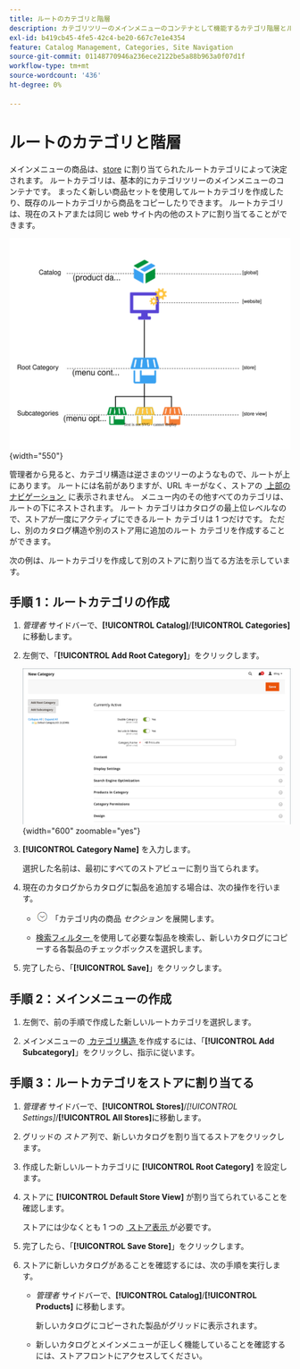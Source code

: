 ```yaml
---
title: ルートのカテゴリと階層
description: カテゴリツリーのメインメニューのコンテナとして機能するカテゴリ階層とルートカテゴリについて説明します。
exl-id: b419cb45-4fe5-42c4-be20-667c7e1e4354
feature: Catalog Management, Categories, Site Navigation
source-git-commit: 01148770946a236ece2122be5a88b963a0f07d1f
workflow-type: tm+mt
source-wordcount: '436'
ht-degree: 0%

---
```


# ルートのカテゴリと階層

メインメニューの商品は、[store](../stores-purchase/stores.md#add-stores) に割り当てられたルートカテゴリによって決定されます。 ルートカテゴリは、基本的にカテゴリツリーのメインメニューのコンテナです。 まったく新しい商品セットを使用してルートカテゴリを作成したり、既存のルートカテゴリから商品をコピーしたりできます。 ルートカテゴリは、現在のストアまたは同じ web サイト内の他のストアに割り当てることができます。

![&#x200B; カタログ階層図 &#x200B;](./assets/catalog-hierarchy-scope.svg){width="550"}

管理者から見ると、カテゴリ構造は逆さまのツリーのようなもので、ルートが上にあります。 ルートには名前がありますが、URL キーがなく、ストアの [&#x200B; 上部のナビゲーション &#x200B;](navigation-top.md) に表示されません。 メニュー内のその他すべてのカテゴリは、ルートの下にネストされます。 ルート カテゴリはカタログの最上位レベルなので、ストアが一度にアクティブにできるルート カテゴリは 1 つだけです。 ただし、別のカタログ構造や別のストア用に追加のルート カテゴリを作成することができます。

次の例は、ルートカテゴリを作成して別のストアに割り当てる方法を示しています。

## 手順 1：ルートカテゴリの作成

1. _管理者_ サイドバーで、**[!UICONTROL Catalog]**/**[!UICONTROL Categories]** に移動します。

1. 左側で、「**[!UICONTROL Add Root Category]**」をクリックします。

   ![&#x200B; 新しいルートカテゴリ &#x200B;](./assets/category-root-ee.png){width="600" zoomable="yes"}

1. **[!UICONTROL Category Name]** を入力します。

   選択した名前は、最初にすべてのストアビューに割り当てられます。

1. 現在のカタログからカタログに製品を追加する場合は、次の操作を行います。

   - ![&#x200B; 展開セレクター &#x200B;](../assets/icon-display-expand.png) 「カテゴリ内の商品 _セクション_ を展開します。

   - [&#x200B; 検索フィルター &#x200B;](../getting-started/admin-grid-controls.md) を使用して必要な製品を検索し、新しいカタログにコピーする各製品のチェックボックスを選択します。

1. 完了したら、「**[!UICONTROL Save]**」をクリックします。

## 手順 2：メインメニューの作成

1. 左側で、前の手順で作成した新しいルートカテゴリを選択します。

1. メインメニューの [&#x200B; カテゴリ構造 &#x200B;](category-create.md) を作成するには、「**[!UICONTROL Add Subcategory]**」をクリックし、指示に従います。

## 手順 3：ルートカテゴリをストアに割り当てる

1. _管理者_ サイドバーで、**[!UICONTROL Stores]**/_[!UICONTROL Settings]_/**[!UICONTROL All Stores]**&#x200B;に移動します。

1. グリッドの _ストア_ 列で、新しいカタログを割り当てるストアをクリックします。

1. 作成した新しいルートカテゴリに **[!UICONTROL Root Category]** を設定します。

1. ストアに **[!UICONTROL Default Store View]** が割り当てられていることを確認します。

   ストアには少なくとも 1 つの [&#x200B; ストア表示 &#x200B;](../stores-purchase/store-views.md) が必要です。

1. 完了したら、「**[!UICONTROL Save Store]**」をクリックします。

1. ストアに新しいカタログがあることを確認するには、次の手順を実行します。

   - _管理者_ サイドバーで、**[!UICONTROL Catalog]**/**[!UICONTROL Products]** に移動します。

     新しいカタログにコピーされた製品がグリッドに表示されます。

   - 新しいカタログとメインメニューが正しく機能していることを確認するには、ストアフロントにアクセスしてください。
